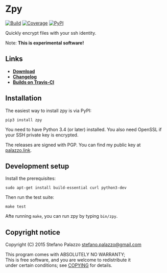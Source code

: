 # Zpy

[![Build](https://img.shields.io/travis/sfstpala/zpy.svg?style=flat-square)](https://travis-ci.org/sfstpala/zpy)
[![Coverage](https://img.shields.io/coveralls/sfstpala/zpy.svg?style=flat-square)](https://coveralls.io/r/sfstpala/zpy)
[![PyPI](https://img.shields.io/pypi/v/zpy.svg?style=flat-square)](https://pypi.python.org/pypi/pcr)

Quickly encrypt files with your ssh identity.

Note: **This is experimental software!**

## Links

 - [**Download**](https://pypi.python.org/pypi/zpy)
 - [**Changelog**](CHANGELOG.md)
 - [**Builds on Travis-CI**](https://travis-ci.org/sfstpala/zpy)

## Installation

The easiest way to install zpy is via PyPI:

    pip3 install zpy

You need to have Python 3.4 (or later) installed. You also need OpenSSL if your SSH private key is encrypted.

The releases are signed with PGP. You can find my public key at [palazzo.link](https://palazzo.link).

## Development setup

Install the prerequisites:

    sudo apt-get install build-essential curl python3-dev

Then run the test suite:

    make test

Afte running `make`, you can run zpy by typing `bin/zpy`.

## Copyright notice

Copyright (C) 2015  Stefano Palazzo <stefano.palazzo@gmail.com>

This program comes with ABSOLUTELY NO WARRANTY;  
This is free software, and you are welcome to redistribute it  
under certain conditions; see [COPYING](COPYING) for details.

